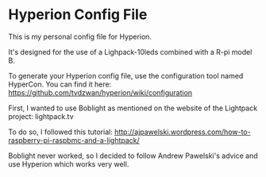 Hyperion Config File
====================

This is my personal config file for Hyperion.

It's designed for the use of a Lighpack-10leds combined with a R-pi model B.

To generate your Hyperion config file, use the configuration tool named HyperCon.
You can find it here: https://github.com/tvdzwan/hyperion/wiki/configuration

First, I wanted to use Boblight as mentioned on the website of the Lightpack project: lightpack.tv

To do so, I followed this tutorial: http://ajpawelski.wordpress.com/how-to-raspberry-pi-raspbmc-and-a-lightpack/

Boblight never worked, so I decided to follow Andrew Pawelski's advice and use Hyperion which works very well.

